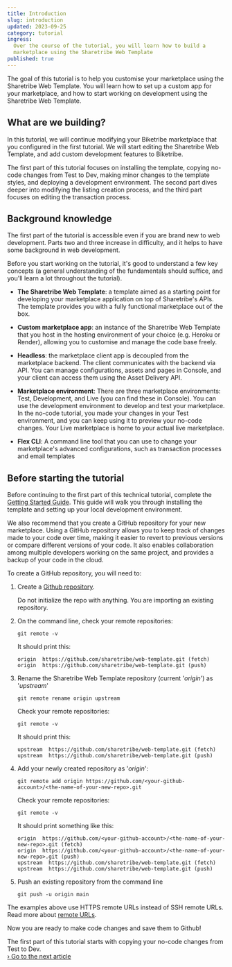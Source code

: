 ```yaml
---
title: Introduction
slug: introduction
updated: 2023-09-25
category: tutorial
ingress:
  Over the course of the tutorial, you will learn how to build a
  marketplace using the Sharetribe Web Template
published: true
---
```


The goal of this tutorial is to help you customise your marketplace
using the Sharetribe Web Template. You will learn how to set up a custom
app for your marketplace, and how to start working on development using
the Sharetribe Web Template.

## What are we building?

In this tutorial, we will continue modifying your Biketribe marketplace
that you configured in the first tutorial. We will start editing the
Sharetribe Web Template, and add custom development features to
Biketribe.

The first part of this tutorial focuses on installing the template,
copying no-code changes from Test to Dev, making minor changes to the
template styles, and deploying a development environment. The second
part dives deeper into modifying the listing creation process, and the
third part focuses on editing the transaction process.

## Background knowledge

The first part of the tutorial is accessible even if you are brand new
to web development. Parts two and three increase in difficulty, and it
helps to have some background in web development.

Before you start working on the tutorial, it's good to understand a few
key concepts (a general understanding of the fundamentals should
suffice, and you'll learn a lot throughout the tutorial).

- **The Sharetribe Web Template**: a template aimed as a starting point
  for developing your marketplace application on top of Sharetribe's
  APIs. The template provides you with a fully functional marketplace
  out of the box.

- **Custom marketplace app**: an instance of the Sharetribe Web Template
  that you host in the hosting environment of your choice (e.g. Heroku
  or Render), allowing you to customise and manage the code base freely.

- **Headless**: the marketplace client app is decoupled from the
  marketplace backend. The client communicates with the backend via API.
  You can manage configurations, assets and pages in Console, and your
  client can access them using the Asset Delivery API.

- **Marketplace environment**: There are three marketplace environments:
  Test, Development, and Live (you can find these in Console). You can
  use the development environment to develop and test your marketplace.
  In the no-code tutorial, you made your changes in your Test
  environment, and you can keep using it to preview your no-code
  changes. Your Live marketplace is home to your actual live
  marketplace.

- **Flex CLI**: A command line tool that you can use to change your
  marketplace's advanced configurations, such as transaction processes
  and email templates

## Before starting the tutorial

Before continuing to the first part of this technical tutorial, complete
the
[Getting Started Guide](/introduction/getting-started-with-web-template/).
This guide will walk you through installing the template and setting up
your local development environment.

We also recommend that you create a GitHub repository for your new
marketplace. Using a GitHub repository allows you to keep track of
changes made to your code over time, making it easier to revert to
previous versions or compare different versions of your code. It also
enables collaboration among multiple developers working on the same
project, and provides a backup of your code in the cloud.

To create a GitHub repository, you will need to:

1. Create a
   [Github repository](https://help.github.com/en/github/getting-started-with-github/create-a-repo).

   <info>

   Do not initialize the repo with anything. You are importing an
   existing repository.

   </info>

1. On the command line, check your remote repositories:

   ```shell
   git remote -v
   ```

   It should print this:

   ```shell
   origin  https://github.com/sharetribe/web-template.git (fetch)
   origin  https://github.com/sharetribe/web-template.git (push)
   ```

1. Rename the Sharetribe Web Template repository (current '_origin_') as
   '_upstream_'

   ```shell
   git remote rename origin upstream
   ```

   <extrainfo title="Check what your remote repositories should print at this point">

   Check your remote repositories:

   ```shell
   git remote -v
   ```

   It should print this:

   ```shell
   upstream  https://github.com/sharetribe/web-template.git (fetch)
   upstream  https://github.com/sharetribe/web-template.git (push)
   ```

   </extrainfo>

1. Add your newly created repository as '_origin_':

   ```shell
   git remote add origin https://github.com/<your-github-account>/<the-name-of-your-new-repo>.git
   ```

   <extrainfo title="Check what your remote repositories should print at this point">

   Check your remote repositories:

   ```shell
   git remote -v
   ```

   It should print something like this:

   ```shell
   origin  https://github.com/<your-github-account>/<the-name-of-your-new-repo>.git (fetch)
   origin  https://github.com/<your-github-account>/<the-name-of-your-new-repo>.git (push)
   upstream  https://github.com/sharetribe/web-template.git (fetch)
   upstream  https://github.com/sharetribe/web-template.git (push)
   ```

   </extrainfo>

1. Push an existing repository from the command line

   ```shell
   git push -u origin main
   ```

<info>

The examples above use HTTPS remote URLs instead of SSH remote
URLs.<br /> Read more about
[remote URLs](https://help.github.com/en/github/using-git/which-remote-url-should-i-use).

</info>

Now you are ready to make code changes and save them to Github!

The first part of this tutorial starts with copying your no-code changes
from Test to Dev.<br />
[› Go to the next article](/tutorial/copy-assets/)
